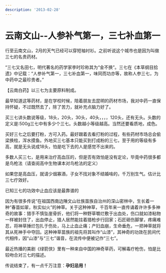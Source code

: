 ```yaml
---
description: '2013-02-28'
---
```


# 云南文山--人参补气第一，三七补血第一

行至云南文山，2月的天气已经可以穿短袖衬衫。之前听说这个城市也是因为叫做三七的名贵药材。

“三七又名田七，明代著名的药学家李时珍称其为“金不换”。三七在《本草纲目拾遗》中记载：“人参补气第一，三七补血第一，味同而功亦等，故称人参三七，为中药中之最珍贵者。”

【云南白药】以三七为主要原料制成。

最早知道这等药材，是在学校时候，陪着朋友去昆明的药材市场，我对中药一直保持怀疑，不过既然去了，除了苦力，就补充点脑力好了。

买三七讲头数说等级，18头，20头，30头，40头，，，，120头，还有无头。头数的定义是:500g三七中有多少个三七。头数越小等级越高。当然还要看质地，成色。

买好三七之后要打粉，方可入药。最好跟着去看打粉的过程，有些药材市场总会偷梁换柱，浑水摸鱼。外地买三七基本只能买到打成粉的三七，至于用的等级有多高，就是无头说成18头，怕是吃下去的人是感觉不出来的。

多数人买三七，是用来治疗高血压的，但是否有效怕是没有定论，毕竟中药很多都是鸟枪法（请查阅高中生物课本对鸟枪法的定义）

如果您是高血压，就请少烟寡酒，子女不找对象不结婚啥的，千万别生气。估计比三七疗效好。

已知三七的功效中止血应该是最靠谱的

因为有很多传说“在祖国西南边陲文山壮族苗族自治州的深山密林中，生长着一种“春苗如翠，秋实似火”的神草。关于这种神草，千百年来一直传诵着许许多多神奇的故事：猎手不慎坠崖骨折，他们将一种野草嚼烂敷于出血处，伤口就如漆粘物一样被封住了，出血停止，猎人居然能拄着猎枪步行回家；石匠砸伤脚掌，疼痛难忍，将神草捶烂包扎于伤处，马上止血止痛；产妇血崩，生命垂危，一把神草就将其从死神手中夺回。这种神草苗族的祖先将其叫作“山漆”，其神奇的功效在民间代代相传，因“山漆”与“三七”谐音，在流传中便被记作“三七”。

最近热播的美剧《绿箭侠》里有一种来自中国的神奇草药，可解毒疗枪伤，怕是比较吻合对三七的描述。

传说结束了，有一点千万注意：**孕妇忌用！**

